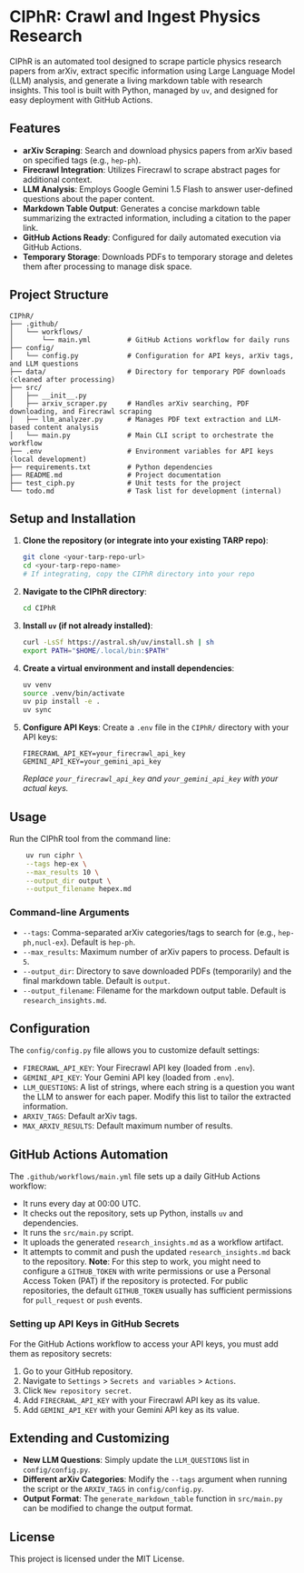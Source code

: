 
# CIPhR: Crawl and Ingest Physics Research

CIPhR is an automated tool designed to scrape particle physics research papers from arXiv, extract specific information using Large Language Model (LLM) analysis, and generate a living markdown table with research insights. This tool is built with Python, managed by `uv`, and designed for easy deployment with GitHub Actions.

## Features

- **arXiv Scraping**: Search and download physics papers from arXiv based on specified tags (e.g., `hep-ph`).
- **Firecrawl Integration**: Utilizes Firecrawl to scrape abstract pages for additional context.
- **LLM Analysis**: Employs Google Gemini 1.5 Flash to answer user-defined questions about the paper content.
- **Markdown Table Output**: Generates a concise markdown table summarizing the extracted information, including a citation to the paper link.
- **GitHub Actions Ready**: Configured for daily automated execution via GitHub Actions.
- **Temporary Storage**: Downloads PDFs to temporary storage and deletes them after processing to manage disk space.

## Project Structure

```
CIPhR/
├── .github/
│   └── workflows/
│       └── main.yml         # GitHub Actions workflow for daily runs
├── config/
│   └── config.py            # Configuration for API keys, arXiv tags, and LLM questions
├── data/                    # Directory for temporary PDF downloads (cleaned after processing)
├── src/
│   ├── __init__.py
│   ├── arxiv_scraper.py     # Handles arXiv searching, PDF downloading, and Firecrawl scraping
│   ├── llm_analyzer.py      # Manages PDF text extraction and LLM-based content analysis
│   └── main.py              # Main CLI script to orchestrate the workflow
├── .env                     # Environment variables for API keys (local development)
├── requirements.txt         # Python dependencies
├── README.md                # Project documentation
├── test_ciph.py             # Unit tests for the project
└── todo.md                  # Task list for development (internal)
```

## Setup and Installation

1.  **Clone the repository (or integrate into your existing TARP repo)**:

    ```bash
    git clone <your-tarp-repo-url>
    cd <your-tarp-repo-name>
    # If integrating, copy the CIPhR directory into your repo
    ```

2.  **Navigate to the CIPhR directory**:

    ```bash
    cd CIPhR
    ```

3.  **Install `uv` (if not already installed)**:

    ```bash
    curl -LsSf https://astral.sh/uv/install.sh | sh
    export PATH="$HOME/.local/bin:$PATH"
    ```

4.  **Create a virtual environment and install dependencies**:

    ```bash
    uv venv
    source .venv/bin/activate
    uv pip install -e .
    uv sync
    ```

5.  **Configure API Keys**: Create a `.env` file in the `CIPhR/` directory with your API keys:

    ```dotenv
    FIRECRAWL_API_KEY=your_firecrawl_api_key
    GEMINI_API_KEY=your_gemini_api_key
    ```

    *Replace `your_firecrawl_api_key` and `your_gemini_api_key` with your actual keys.*

## Usage

Run the CIPhR tool from the command line:

```bash
    uv run ciphr \
    --tags hep-ex \
    --max_results 10 \
    --output_dir output \
    --output_filename hepex.md
```

### Command-line Arguments

-   `--tags`: Comma-separated arXiv categories/tags to search for (e.g., `hep-ph,nucl-ex`). Default is `hep-ph`.
-   `--max_results`: Maximum number of arXiv papers to process. Default is `5`.
-   `--output_dir`: Directory to save downloaded PDFs (temporarily) and the final markdown table. Default is `output`.
-   `--output_filename`: Filename for the markdown output table. Default is `research_insights.md`.

## Configuration

The `config/config.py` file allows you to customize default settings:

-   `FIRECRAWL_API_KEY`: Your Firecrawl API key (loaded from `.env`).
-   `GEMINI_API_KEY`: Your Gemini API key (loaded from `.env`).
-   `LLM_QUESTIONS`: A list of strings, where each string is a question you want the LLM to answer for each paper. Modify this list to tailor the extracted information.
-   `ARXIV_TAGS`: Default arXiv tags.
-   `MAX_ARXIV_RESULTS`: Default maximum number of results.

## GitHub Actions Automation

The `.github/workflows/main.yml` file sets up a daily GitHub Actions workflow:

-   It runs every day at 00:00 UTC.
-   It checks out the repository, sets up Python, installs `uv` and dependencies.
-   It runs the `src/main.py` script.
-   It uploads the generated `research_insights.md` as a workflow artifact.
-   It attempts to commit and push the updated `research_insights.md` back to the repository. **Note**: For this step to work, you might need to configure a `GITHUB_TOKEN` with write permissions or use a Personal Access Token (PAT) if the repository is protected. For public repositories, the default `GITHUB_TOKEN` usually has sufficient permissions for `pull_request` or `push` events.

### Setting up API Keys in GitHub Secrets

For the GitHub Actions workflow to access your API keys, you must add them as repository secrets:

1.  Go to your GitHub repository.
2.  Navigate to `Settings` > `Secrets and variables` > `Actions`.
3.  Click `New repository secret`.
4.  Add `FIRECRAWL_API_KEY` with your Firecrawl API key as its value.
5.  Add `GEMINI_API_KEY` with your Gemini API key as its value.

## Extending and Customizing

-   **New LLM Questions**: Simply update the `LLM_QUESTIONS` list in `config/config.py`.
-   **Different arXiv Categories**: Modify the `--tags` argument when running the script or the `ARXIV_TAGS` in `config/config.py`.
-   **Output Format**: The `generate_markdown_table` function in `src/main.py` can be modified to change the output format.

## License

This project is licensed under the MIT License.
